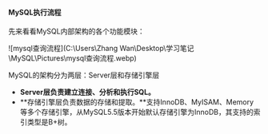 #### MySQL执行流程

先来看看MySQL内部架构的各个功能模块：

![mysql查询流程](C:\Users\Zhang Wan\Desktop\学习笔记\MySQL\Pictures\mysql查询流程.webp)

MySQL的架构分为两层：Server层和存储引擎层

* **Server层负责建立连接、分析和执行SQL。**
* **存储引擎层负责数据的存储和提取。**支持InnoDB、MyISAM、Memory等多个存储引擎，从MySQL5.5版本开始默认存储引擎为InnoDB，其支持的索引类型是B+树。